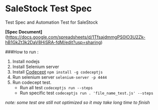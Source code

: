 # SaleStock Test Spec
Test Spec and Automation Test for SaleStock

__[Spec Document]__(https://docs.google.com/spreadsheets/d/1TfsajdmmgPS0lO3U2Zk-hB1GkZt3k2DaV8HiSRA-fdM/edit?usp=sharing)

###How to run :

1. Install nodejs
2. Install Selenium server
3. Install [Codecept](http://codecept.io/) `npm install -g codeceptjs`
4. Run selenium server `selenium-server -p 4444`
5. Run codecept test.
    - Run all test `codeceptjs run --steps`
    - Run specific test `codeceptjs run . 'file_name_test.js' --steps`

_note: some test are still not optimized so it may take long time to finish_
